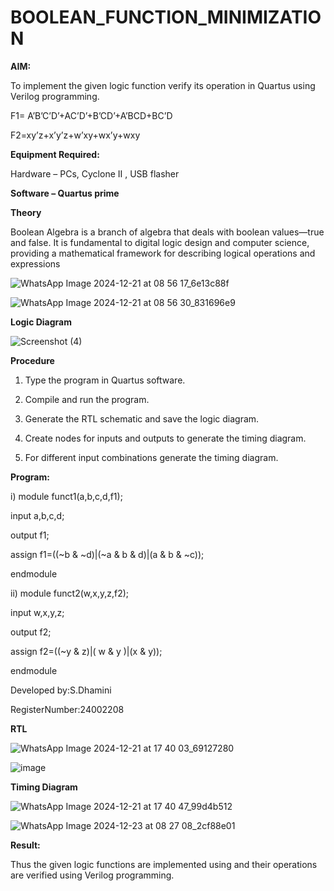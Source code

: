 # BOOLEAN_FUNCTION_MINIMIZATION

**AIM:**

To implement the given logic function verify its operation in Quartus using Verilog programming.

F1= A’B’C’D’+AC’D’+B’CD’+A’BCD+BC’D 

F2=xy’z+x’y’z+w’xy+wx’y+wxy

**Equipment Required:**

Hardware – PCs, Cyclone II , USB flasher

**Software – Quartus prime**

**Theory**

Boolean Algebra is a branch of algebra that deals with boolean values—true and false. It
 is fundamental to digital logic design and computer science, providing a mathematical
 framework for describing logical operations and expressions

![WhatsApp Image 2024-12-21 at 08 56 17_6e13c88f](https://github.com/user-attachments/assets/ec2a7e08-f4a2-49d3-8ac7-8ccada72777c)

![WhatsApp Image 2024-12-21 at 08 56 30_831696e9](https://github.com/user-attachments/assets/f6a739f8-84a8-4516-904c-509a6e5f6488)


**Logic Diagram**

![Screenshot (4)](https://github.com/user-attachments/assets/2b8e8e71-fb19-4f2b-b66b-3c7d90a1a3c0)


**Procedure**

1.	Type the program in Quartus software.

2.	Compile and run the program.

3.	Generate the RTL schematic and save the logic diagram.

4.	Create nodes for inputs and outputs to generate the timing diagram.

5.	For different input combinations generate the timing diagram.


**Program:**

i)
module funct1(a,b,c,d,f1);

input a,b,c,d;

output f1;

assign f1=((~b & ~d)|(~a & b & d)|(a & b & ~c));

endmodule

ii)
module funct2(w,x,y,z,f2);

input w,x,y,z;

output f2;

assign f2=((~y & z)|( w & y )|(x & y));

endmodule
 

Developed by:S.Dhamini

RegisterNumber:24002208


**RTL**

![WhatsApp Image 2024-12-21 at 17 40 03_69127280](https://github.com/user-attachments/assets/19c6a5c5-fbff-45ad-82ef-7ed7f8fc55bd)

![image](https://github.com/user-attachments/assets/2225ad10-e619-4e4f-acab-83f2288c34d8)



**Timing Diagram**

![WhatsApp Image 2024-12-21 at 17 40 47_99d4b512](https://github.com/user-attachments/assets/6049ddfd-2372-47c5-912b-57768f2fc18c)

![WhatsApp Image 2024-12-23 at 08 27 08_2cf88e01](https://github.com/user-attachments/assets/3e5ecc77-14fd-4766-bf40-7080eaa84c7f)



**Result:**

Thus the given logic functions are implemented using and their operations are verified using Verilog programming.

